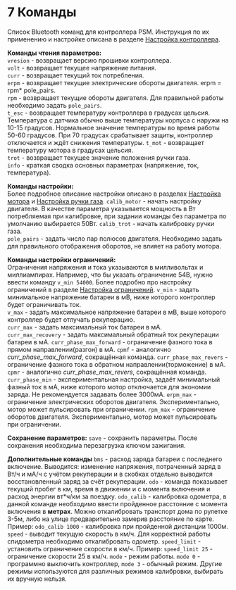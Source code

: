 # 7 Команды
Список Bluetooth команд для контроллера PSM.
Инструкция по их применению и настройке описана в разделе [Настройка контроллера](9-nastroyka-kontrollera).

**Команды чтения параметров:**  
`vresion` - возвращает версию прошивки контроллера.  
`volt` - возвращает текущее напряжение питания.  
`curr` - возвращает текущий ток потребления.  
`erpm` - возвращает текущие электрические обороты двигателя. erpm = rpm* pole_pairs.  
`rpm` - возвращает текущие обороты двигателя. Для правильной работы необходимо задать `pole_pairs`.   
`t_esc` - возвращает температуру контроллера в градусах цельсия.  Температура с датчика обычно выше температуры корпуса с наружи на 10-15 градусов. Нормальное значение температуры во время работы 50-60 градусов. При 70 градусах срабатывает защиты, контроллер отключается и ждёт снижения температуры.
`t_mot` - возвращает температуру мотора в градусах цельсия.  
`trot` - возвращает текущее значение положения ручки газа.  
`info` - краткая сводка основных параметрах (напряжение, ток, температура).

**Команды настройки:**  
Более подробное описание настройки описано в разделах [Настройка мотора](8-nastroyka-motor) и [Настройка ручки газа](7-nastroyka-ruchki-gaza).
`calib_motor` - начать настройку двигателя. В качестве параметра указывается мощность в Вт потребляемая при калибровке, при задании команды без параметра по умолчанию выбирается 50Вт.
`calib_trot` - начать калибровку ручки газа.  
`pole_pairs` - задать число пар полюсов двигателя. Необходимо задать для правильного отображения оборотов, не влияет на работу мотора.  

**Команды настройки ограничений:**  
Ограничения напряжения и тока указываются в милливольтах и миллиампирах. Например, что бы указать ограничение 54В, нужно ввести команду `v_min 54000`.
Более подробно про настройку ограничений в разделе [Настройка ограничений](6-nastroyka-ogranicheniy-toka).
`v_min` - задать минимальное напряжение батареи в мВ, ниже которого контроллер будет ограничивать ток.  
`v_max` - задать максимальное напряжение батареи в мВ, выше которого контроллер будет отлучать рекуперацию.  
`curr_max` - задать максимальный ток батареи в мА.  
`curr_max_recovery` - задать максимальный обратный ток рекуперации батареи в мА.
`curr_phase_max_forward` - ограничение фазного тока в прямом направлении(разгон) в мА.
`cpmf` - аналогично *curr_phase_max_forward*, сокращённая команда.
`curr_phase_max_revers` - ограничение фазного тока в обратном направлении(торможение) в мА.
`cpmr` - аналогично *curr_phase_max_revers*, сокращённая команда.
`curr_phase_min` - экспериментальная настройка, задаёт минимальный фазный ток в мА, ниже которого мотор отключается для экономии заряда. Не рекомендуется задавать более 3000мА.
`erpm_max` - ограничение электрических оборотов двигателя. Экспериментально, мотор может пульсировать при ограничении.
`rpm_max` - ограничение оборотов двигателя. Экспериментально, мотор может пульсировать при ограничении.

**Сохранение параметров:**
`save` - сохранить параметры. После сохранения необходима перезагрузка ключом зажигания.

**Дополнительные команды**
`bms` - расход заряда батареи с последнего включение. Выводится: изменение напряжения, потраченный заряд в Вт/ч и мА/ч с учётом рекуперации и в скобках отдельно выводится восстановленный заряд за счёт рекуперации.
`odo` - команда показывает текущий пробег в км, время в движении и с момента включения и расход энергии вт*ч/км за поездку.
`odo_calib` - калибровка одометра, в данной команде необходимо ввести пройденное расстояние с момента включения в **метрах**. Можно откалибровать транспорт дома по рулетке 3-5м, либо на улице предварительно замерив расстояние по карте. Пример: `odo_calib 1000` - калибровка при пройденной дистанции 1000м.
`speed` - выводит текущую скорость в км/ч. Для корректной работы спидометра необходимо откалибровать одометр.
`speed_limit` - установить ограничение скорости в км/ч. Пример: `speed_limit 25` - ограничение скорости 25 в км/ч.
`mode` - режим работы. `mode 0` - программно выключить контроллер, `mode 3` - обычный режим. Другие режимы используются для различных режимов калибровки, выбирать их вручную нельзя.
